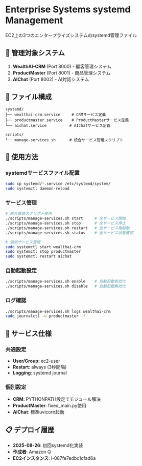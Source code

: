 # Enterprise Systems systemd Management

EC2上の3つのエンタープライズシステムのsystemd管理ファイル

## 🎯 管理対象システム

1. **WealthAI-CRM** (Port 8000) - 顧客管理システム
2. **ProductMaster** (Port 8001) - 商品管理システム  
3. **AIChat** (Port 8002) - AI対話システム

## 📁 ファイル構成

```
systemd/
├── wealthai-crm.service     # CRMサービス定義
├── productmaster.service    # ProductMasterサービス定義
└── aichat.service          # AIChatサービス定義

scripts/
└── manage-services.sh      # 統合サービス管理スクリプト
```

## 🚀 使用方法

### systemdサービスファイル配置
```bash
sudo cp systemd/*.service /etc/systemd/system/
sudo systemctl daemon-reload
```

### サービス管理
```bash
# 統合管理スクリプト使用
./scripts/manage-services.sh start     # 全サービス開始
./scripts/manage-services.sh stop      # 全サービス停止
./scripts/manage-services.sh restart   # 全サービス再起動
./scripts/manage-services.sh status    # 全サービス状態確認

# 個別サービス管理
sudo systemctl start wealthai-crm
sudo systemctl stop productmaster
sudo systemctl restart aichat
```

### 自動起動設定
```bash
./scripts/manage-services.sh enable    # 自動起動有効化
./scripts/manage-services.sh disable   # 自動起動無効化
```

### ログ確認
```bash
./scripts/manage-services.sh logs wealthai-crm
sudo journalctl -u productmaster -f
```

## 🔧 サービス仕様

### 共通設定
- **User/Group**: ec2-user
- **Restart**: always (3秒間隔)
- **Logging**: systemd journal

### 個別設定
- **CRM**: PYTHONPATH設定でモジュール解決
- **ProductMaster**: fixed_main.py使用
- **AIChat**: 標準uvicorn起動

## 📋 デプロイ履歴

- **2025-08-26**: 初回systemd化実装
- **作成者**: Amazon Q
- **EC2インスタンス**: i-087fe7edbc1cfad6a
